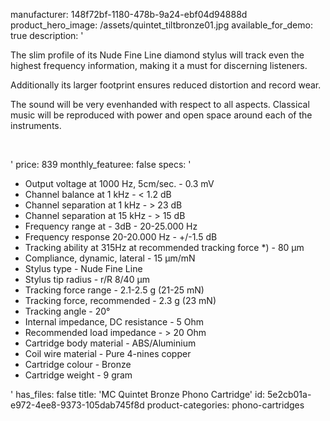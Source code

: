 manufacturer: 148f72bf-1180-478b-9a24-ebf04d94888d
product_hero_image: /assets/quintet_tiltbronze01.jpg
available_for_demo: true
description: '<p>The slim profile of its Nude Fine Line diamond stylus will track even the highest frequency information, making it a must for discerning listeners.</p><p>Additionally its larger footprint ensures reduced distortion and record wear.</p><p>The sound will be very evenhanded with respect to all aspects. Classical music will be reproduced with power and open space around each of the instruments.</p><p><br></p>'
price: 839
monthly_featuree: false
specs: '<ul><li>Output voltage at 1000 Hz, 5cm/sec. - 0.3 mV<br></li><li>Channel balance at 1 kHz - &lt; 1.2 dB<br></li><li>Channel separation at 1 kHz - &gt; 23 dB<br></li><li>Channel separation at 15 kHz - &gt; 15 dB<br></li><li>Frequency range at - 3dB - 20-25.000 Hz<br></li><li>Frequency response 20-20.000 Hz - +/-1.5 dB<br></li><li>Tracking ability at 315Hz at recommended tracking force *) - 80 µm<br></li><li>Compliance, dynamic, lateral - 15 µm/mN<br></li><li>Stylus type - Nude Fine Line<br></li><li>Stylus tip radius - r/R 8/40 µm<br></li><li>Tracking force range - 2.1-2.5 g (21-25 mN)<br></li><li>Tracking force, recommended - 2.3 g (23 mN)<br></li><li>Tracking angle - 20°<br></li><li>Internal impedance, DC resistance - 5 Ohm<br></li><li>Recommended load impedance - &gt; 20 Ohm<br></li><li>Cartridge body material - ABS/Aluminium<br></li><li>Coil wire material - Pure 4-nines copper<br></li><li>Cartridge colour - Bronze<br></li><li>Cartridge weight - 9 gram<br></li></ul>'
has_files: false
title: 'MC Quintet Bronze Phono Cartridge'
id: 5e2cb01a-e972-4ee8-9373-105dab745f8d
product-categories: phono-cartridges
